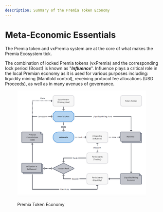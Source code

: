 ```yaml
---
description: Summary of the Premia Token Economy
---
```


# Meta-Economic Essentials

The Premia token and vxPremia system are at the core of what makes the Premia Ecosystem tick. &#x20;

The combination of locked Premia tokens (vxPremia) and the corresponding lock period (Boost) is known as "_**Influence**_".  Influence plays a critical role in the local Premian economy as it is used for various purposes including: liquidity mining (Manifold control), receiving protocol fee allocations (USD Proceeds), as well as in many avenues of governance.

<figure><img src="../../.gitbook/assets/image (7) (1).png" alt=""><figcaption><p>Premia Token Economy</p></figcaption></figure>
